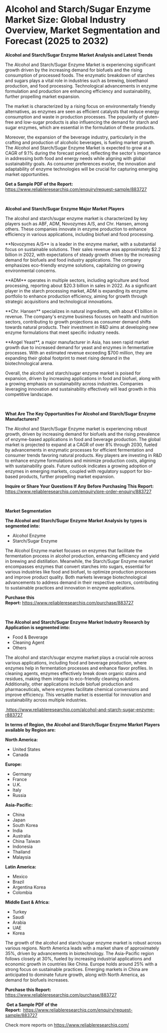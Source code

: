 <p><h1>Alcohol and Starch/Sugar Enzyme Market Size: Global Industry Overview, Market Segmentation and Forecast (2025 to 2032)</h1></p><p><strong>Alcohol and Starch/Sugar Enzyme Market Analysis and Latest Trends</strong></p>
<p><p>The Alcohol and Starch/Sugar Enzyme Market is experiencing significant growth driven by the increasing demand for biofuels and the rising consumption of processed foods. The enzymatic breakdown of starches and sugars plays a vital role in industries such as brewing, bioethanol production, and food processing. Technological advancements in enzyme formulation and production are enhancing efficiency and sustainability, further propelling market expansion.</p><p>The market is characterized by a rising focus on environmentally friendly alternatives, as enzymes are seen as efficient catalysts that reduce energy consumption and waste in production processes. The popularity of gluten-free and low-sugar products is also influencing the demand for starch and sugar enzymes, which are essential in the formulation of these products.</p><p>Moreover, the expansion of the beverage industry, particularly in the crafting and production of alcoholic beverages, is fueling market growth. The Alcohol and Starch/Sugar Enzyme Market is expected to grow at a CAGR of 9.1% during the forecast period, reflecting the sector's importance in addressing both food and energy needs while aligning with global sustainability goals. As consumer preferences evolve, the innovation and adaptability of enzyme technologies will be crucial for capturing emerging market opportunities.</p></p>
<p><strong>Get a Sample PDF of the Report:&nbsp;</strong> <a href="https://www.reliableresearchiq.com/enquiry/request-sample/883727?utm_campaign=2171&utm_medium=2&utm_source=Github&utm_content=ia&utm_term=01022025&utm_id=alcohol-and-starchsugar-enzyme">https://www.reliableresearchiq.com/enquiry/request-sample/883727</a></p>
<p>&nbsp;</p>
<p><strong>Alcohol and Starch/Sugar Enzyme Major Market Players</strong></p>
<p><p>The alcohol and starch/sugar enzyme market is characterized by key players such as ABF, ADM, Novozymes A/S, and Chr. Hansen, among others. These companies innovate in enzyme production to enhance efficiency in various applications, including biofuel and food processing.</p><p>**Novozymes A/S** is a leader in the enzyme market, with a substantial focus on sustainable solutions. Their sales revenue was approximately $2.2 billion in 2022, with expectations of steady growth driven by the increasing demand for biofuels and food industry applications. The company emphasizes eco-friendly enzyme solutions, capitalizing on growing environmental concerns.</p><p>**ADM** operates in multiple sectors, including agriculture and food processing, reporting about $20.3 billion in sales in 2022. As a significant player in the starch processing market, ADM is expanding its enzyme portfolio to enhance production efficiency, aiming for growth through strategic acquisitions and technological innovations.</p><p>**Chr. Hansen** specializes in natural ingredients, with about €1 billion in revenue. The company's enzyme business focuses on health and nutrition sectors, contributing to growth projections as consumer demand shifts towards natural products. Their investment in R&D aims at developing new enzyme formulations that meet specific industry needs.</p><p>**Angel Yeast**, a major manufacturer in Asia, has seen rapid market growth due to increased demand for yeast and enzymes in fermentative processes. With an estimated revenue exceeding $700 million, they are expanding their global footprint to meet rising demand in the biotechnological arena.</p><p>Overall, the alcohol and starch/sugar enzyme market is poised for expansion, driven by increasing applications in food and biofuel, along with a growing emphasis on sustainability across industries. Companies leveraging innovation and sustainability effectively will lead growth in this competitive landscape.</p></p>
<p>&nbsp;</p>
<p><strong>What Are The Key Opportunities For Alcohol and Starch/Sugar Enzyme Manufacturers?</strong></p>
<p><p>The Alcohol and Starch/Sugar Enzyme market is experiencing robust growth, driven by increasing demand for biofuels and the rising prevalence of enzyme-based applications in food and beverage production. The global market is projected to expand at a CAGR of over 8% through 2030, fueled by advancements in enzymatic processes for efficient fermentation and consumer trends favoring natural products. Key players are investing in R&D to enhance enzyme formulations and minimize production costs, aligning with sustainability goals. Future outlook indicates a growing adoption of enzymes in emerging markets, coupled with regulatory support for bio-based products, further propelling market expansion.</p></p>
<p><strong>Inquire or Share Your Questions If Any Before Purchasing This Report:</strong> <a href="https://www.reliableresearchiq.com/enquiry/pre-order-enquiry/883727?utm_campaign=2171&utm_medium=2&utm_source=Github&utm_content=ia&utm_term=01022025&utm_id=alcohol-and-starchsugar-enzyme">https://www.reliableresearchiq.com/enquiry/pre-order-enquiry/883727</a></p>
<p>&nbsp;</p>
<p><strong>Market Segmentation</strong></p>
<p><strong>The Alcohol and Starch/Sugar Enzyme Market Analysis by types is segmented into:</strong></p>
<p><ul><li>Alcohol Enzyme</li><li>Starch/Sugar Enzyme</li></ul></p>
<p><p>The Alcohol Enzyme market focuses on enzymes that facilitate the fermentation process in alcohol production, enhancing efficiency and yield in brewing and distillation. Meanwhile, the Starch/Sugar Enzyme market encompasses enzymes that convert starches into sugars, essential for various industries like food and biofuel, to optimize production processes and improve product quality. Both markets leverage biotechnological advancements to address demand in their respective sectors, contributing to sustainable practices and innovation in enzyme applications.</p></p>
<p><strong>Purchase this Report:&nbsp;</strong><a href="https://www.reliableresearchiq.com/purchase/883727?utm_campaign=2171&utm_medium=2&utm_source=Github&utm_content=ia&utm_term=01022025&utm_id=alcohol-and-starchsugar-enzyme">https://www.reliableresearchiq.com/purchase/883727</a></p>
<p>&nbsp;</p>
<p><strong>The Alcohol and Starch/Sugar Enzyme Market Industry Research by Application is segmented into:</strong></p>
<p><ul><li>Food & Beverage</li><li>Cleaning Agent</li><li>Others</li></ul></p>
<p><p>The alcohol and starch/sugar enzyme market plays a crucial role across various applications, including food and beverage production, where enzymes help in fermentation processes and enhance flavor profiles. In cleaning agents, enzymes effectively break down organic stains and residues, making them integral to eco-friendly cleaning solutions. Additionally, other applications include biofuel production and pharmaceuticals, where enzymes facilitate chemical conversions and improve efficiency. This versatile market is essential for innovation and sustainability across multiple industries.</p></p>
<p><a href="https://www.reliableresearchiq.com/alcohol-and-starch-sugar-enzyme-r883727?utm_campaign=2171&utm_medium=2&utm_source=Github&utm_content=ia&utm_term=01022025&utm_id=alcohol-and-starchsugar-enzyme">&nbsp;https://www.reliableresearchiq.com/alcohol-and-starch-sugar-enzyme-r883727</a></p>
<p><strong>In terms of Region, the Alcohol and Starch/Sugar Enzyme Market Players available by Region are:</strong></p>
<p>
    <p> <strong> North America: </strong>
        <ul>
            <li>United States</li>
            <li>Canada</li>
        </ul>
        </p> 
    <p> <strong> Europe: </strong>
        <ul>
            <li>Germany</li>
            <li>France</li>
            <li>U.K.</li>
            <li>Italy</li>
            <li>Russia</li>
        </ul>
        </p> 
    <p> <strong> Asia-Pacific: </strong>
        <ul>
            <li>China</li>
            <li>Japan</li>
            <li>South Korea</li>
            <li>India</li>
            <li>Australia</li>
            <li>China Taiwan</li>
            <li>Indonesia</li>
            <li>Thailand</li>
            <li>Malaysia</li>
        </ul>
        </p> 
    <p> <strong> Latin America: </strong>
        <ul>
            <li>Mexico</li>
            <li>Brazil</li>
            <li>Argentina Korea</li>
            <li>Colombia</li>
        </ul>
        </p> 
    <p> <strong> Middle East & Africa: </strong>
        <ul>
            <li>Turkey</li>
            <li>Saudi</li>
            <li>Arabia</li>
            <li>UAE</li>
            <li>Korea</li>
        </ul>
    </p>
    </p>
<p><p>The growth of the alcohol and starch/sugar enzyme market is robust across various regions. North America leads with a market share of approximately 35%, driven by advancements in biotechnology. The Asia-Pacific region follows closely at 30%, fueled by increasing industrial applications and economic growth in countries like China. Europe holds around 25% with a strong focus on sustainable practices. Emerging markets in China are anticipated to dominate future growth, along with North America, as demand for biofuels increases.</p></p>
<p><strong>Purchase this Report: </strong><a href="https://www.reliableresearchiq.com/purchase/883727?utm_campaign=2171&utm_medium=2&utm_source=Github&utm_content=ia&utm_term=01022025&utm_id=alcohol-and-starchsugar-enzyme">https://www.reliableresearchiq.com/purchase/883727</a></p>
<p>&nbsp;<strong>Get a Sample PDF of the Report:&nbsp;&nbsp;</strong><a href="https://www.reliableresearchiq.com/enquiry/request-sample/883727?utm_campaign=2171&utm_medium=2&utm_source=Github&utm_content=ia&utm_term=01022025&utm_id=alcohol-and-starchsugar-enzyme">https://www.reliableresearchiq.com/enquiry/request-sample/883727</a></p>
<p><strong></strong></p>
<p>Check more reports on <a href="https://www.reliableresearchiq.com/?utm_campaign=2171&utm_medium=2&utm_source=Github&utm_content=ia&utm_term=01022025&utm_id=alcohol-and-starchsugar-enzyme">https://www.reliableresearchiq.com/</a></p>